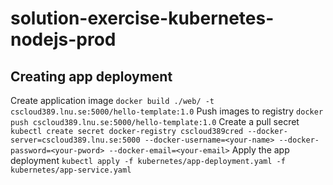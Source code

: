 # solution-exercise-kubernetes-nodejs-prod

## Creating app deployment
Create application image
`docker build ./web/ -t cscloud389.lnu.se:5000/hello-template:1.0`
Push images to registry
`docker push cscloud389.lnu.se:5000/hello-template:1.0`
Create a pull secret
`kubectl create secret docker-registry cscloud389cred --docker-server=cscloud389.lnu.se:5000 --docker-username=<your-name> --docker-password=<your-pword> --docker-email=<your-email>`
Apply the app deployment
`kubectl apply -f kubernetes/app-deployment.yaml -f kubernetes/app-service.yaml`
